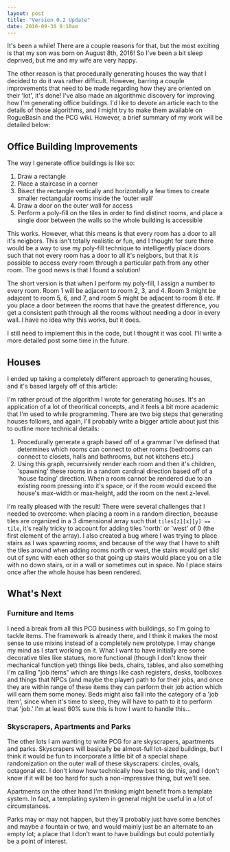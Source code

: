 ```yaml
---
layout: post
title: "Version 0.2 Update"
date: 2016-09-30 9:10am
---
```


It's been a while! There are a couple reasons for that, but the most exciting is that my son was born on August 8th, 2016! So I've been a bit sleep deprived, but me and my wife are very happy.

The other reason is that procedurally generating houses the way that I decided to do it was rather difficult. However, barring a couple improvements that need to be made regarding how they are oriented on their 'lot', it's done! I've also made an algorithmic discovery for improving how I'm generating office buildings. I'd like to devote an article each to the details of those algorithms, and I might try to make them available on RogueBasin and the PCG wiki. However, a brief summary of my work will be detailed below:

## Office Building Improvements

The way I generate office buildings is like so:

1. Draw a rectangle
2. Place a staircase in a corner
3. Bisect the rectangle vertically and horizontally a few times to create smaller rectangular rooms inside the 'outer wall'
4. Draw a door on the outer wall for access
5. Perform a poly-fill on the tiles in order to find distinct rooms, and place a single door between the walls so the whole building is accessible

This works. However, what this means is that every room has a door to all it's neigbors. This isn't totally realistic or fun, and I thought for sure there would be a way to use my poly-fill technique to intelligently place doors such that not every room has a door to all it's neigbors, but that it is possible to access every room through a particular path from any other room. The good news is that I found a solution!

The short version is that when I perform my poly-fill, I assign a number to every room. Room 1 will be adjacent to room 2, 3, and 4. Room 3 might be adajcent to room 5, 6, and 7, and room 5 might be adjacent to room 8 etc. If you place a door between the rooms that have the greatest difference, you get a consistent path through all the rooms without needing a door in every wall. I have no idea why this works, but it does.

I still need to implement this in the code, but I thought it was cool. I'll write a more detailed post some time in the future.

## Houses

I ended up taking a completely different approach to generating houses, and it's based largely off of this article:

I'm rather proud of the algorithm I wrote for generating houses. It's an application of a lot of theoritical concepts, and it feels a bit more academic that I'm used to while programming. There are two big steps that generating houses follows, and again, I'll probably write a bigger article about just this to outline more technical details:

1. Procedurally generate a graph based off of a grammar I've defined that determines which rooms can connect to other rooms (bedrooms can connect to closets, halls and bathrooms, but not kitchens etc.)
2. Using this graph, recurrsively render each room and then it's children, 'spawning' these rooms in a random cardinal direction based off of a 'house facing' direction. When a room cannot be rendered due to an existing room pressing into it's space, or if the room would exceed the house's max-width or max-height, add the room on the next z-level.

I'm really pleased with the result! There were several challenges that I needed to overcome: when placing a room in a random direction, because tiles are organized in a 3 dimensional array such that `tiles[z][x][y] == tile`, it's really tricky to account for adding tiles 'north' or 'west' of 0 (the first element of the array). I also created a bug where I was trying to place stairs as I was spawning rooms, and because of the way that I have to shift the tiles around when adding rooms north or west, the stairs would get slid out of sync with each other so that going up stairs would place you on a tile with no down stairs, or in a wall or sometimes out in space. No I place stairs once after the whole house has been rendered.

## What's Next

### Furniture and Items

I need a break from all this PCG business with buildings, so I'm going to tackle items. The framework is already there, and I think it makes the most sense to use mixins instead of a completely new prototype. I may change my mind as I start working on it. What I want to have initially are some decorative tiles like statues, more functional (though I don't know their mechanical function yet) things like beds, chairs, tables, and also something I'm calling "job items" which are things like cash registers, desks, toolboxes and things that NPCs (and maybe the player) path to for their jobs, and once they are within range of these items they can perform their job action which will earn them some money. Beds might also fall into the category of a 'job item', since when it's time to sleep, they will have to path to it to perform that 'job.' I'm at least 60% sure this is how I want to handle this...

### Skyscrapers, Apartments and Parks

The other lots I am wanting to write PCG for are skyscrapers, apartments and parks. Skyscrapers will basically be almost-full lot-sized buildings, but I think it would be fun to incorporate a little bit of a special shape randomization on the outer wall of these skyscrapers: circles, ovals, octagonal etc. I don't know how technically how best to do this, and I don't know if it will be too hard for such a non-impressive thing, but we'll see.

Apartments on the other hand I'm thinking might benefit from a template system. In fact, a templating system in general might be useful in a lot of circumstances.

Parks may or may not happen, but they'll probably just have some benches and maybe a fountain or two, and would mainly just be an alternate to an empty lot; a place that I don't want to have buildings but could potentially be a point of interest.

